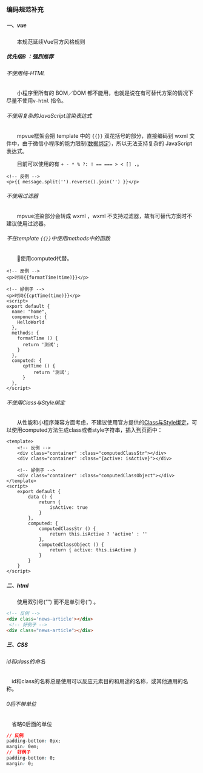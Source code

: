 ### 编码规范补充

##### 一、vue

&emsp;&emsp;本规范延续Vue官方风格规则

##### 	优先级B ：强烈推荐

###### 	  不使用纯-HTML  

&emsp;&emsp;小程序里所有的 BOM／DOM 都不能用，也就是说在有可替代方案的情况下尽量不使用`v-html` 指令。	

######  	 不使用复杂的JavaScript渲染表达式

&emsp;&emsp;mpvue框架会把 template 中的 `{{}}` 双花括号的部分，直接编码到 wxml 文件中，由于微信小程序的能力限制([数据绑定](https://mp.weixin.qq.com/debug/wxadoc/dev/framework/view/wxml/data.html))，所以无法支持复杂的 JavaScript 表达式。

&emsp;&emsp;目前可以使用的有 `+ - * % ?: ! == === > < [] .`。

```vue
<!-- 反例 -->
<p>{{ message.split('').reverse().join('') }}</p>
```



###### 	  不使用过滤器

&emsp;&emsp;mpvue渲染部分会转成 wxml ，wxml 不支持过滤器，故有可替代方案时不建议使用过滤器。



###### 	  不在template `{{}}`中使用methods中的函数

&emsp;&emsp;使用computed代替。

```vue
<!-- 反例 -->
<p>时间{{formatTime(time)}}</p>  

<!-- 好例子 -->
<p>时间{{cptTime(time)}}</p> 
<script>
export default {
  name: "home",
  components: {
    HelloWorld
  },
  methods: {
    formatTime () {
      return '测试';
    }
  },
  computed: {
      cptTime () {
          return '测试';
      }
  },
</script>

```



###### 	  不使用Class与Style绑定

&emsp;&emsp;从性能和小程序兼容方面考虑，不建议使用官方提供的[Class与Style绑定](https://cn.vuejs.org/v2/guide/class-and-style.html)，可以使用computed方法生成class或者style字符串，插入到页面中：

```vue
<template>
    <!-- 反例 -->
    <div class="container" :class="computedClassStr"></div>
    <div class="container" :class="{active: isActive}"></div>

    <!-- 好例子 -->
    <div class="container" :class="computedClassObject"></div>
</template>
<script>
    export default {
        data () {
            return {
                isActive: true
            }
        },
        computed: {
            computedClassStr () {
                return this.isActive ? 'active' : ''
            },
            computedClassObject () {
                return { active: this.isActive }
            }
        }
    }
</script>
```

##### 二、html

&emsp;&emsp;使用双引号(“”) 而不是单引号(‘’) 。

```html
<!-- 反例 -->
<div class='news-article'></div>
 <!-- 好例子 -->
<div class="news-article"></div>
```

##### 三、CSS

###### id和class的命名

&emsp;id和class的名称总是使用可以反应元素目的和用途的名称，或其他通用的名称。

###### 0后不带单位

&emsp;省略0后面的单位

```css
// 反例
padding-bottom: 0px;
margin: 0em;
//  好例子
padding-bottom: 0;
margin: 0;
```

























